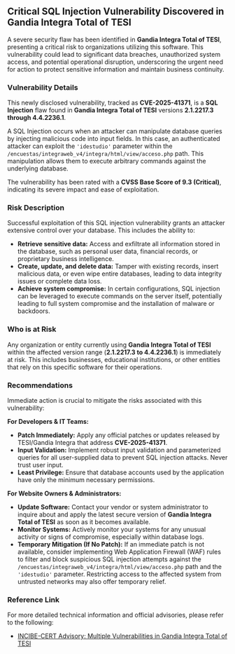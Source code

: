 ## Critical SQL Injection Vulnerability Discovered in Gandia Integra Total of TESI

A severe security flaw has been identified in **Gandia Integra Total of TESI**, presenting a critical risk to organizations utilizing this software. This vulnerability could lead to significant data breaches, unauthorized system access, and potential operational disruption, underscoring the urgent need for action to protect sensitive information and maintain business continuity.

### Vulnerability Details

This newly disclosed vulnerability, tracked as **CVE-2025-41371**, is a **SQL Injection** flaw found in **Gandia Integra Total of TESI** versions **2.1.2217.3 through 4.4.2236.1**.

A SQL Injection occurs when an attacker can manipulate database queries by injecting malicious code into input fields. In this case, an authenticated attacker can exploit the `'idestudio'` parameter within the `/encuestas/integraweb_v4/integra/html/view/acceso.php` path. This manipulation allows them to execute arbitrary commands against the underlying database.

The vulnerability has been rated with a **CVSS Base Score of 9.3 (Critical)**, indicating its severe impact and ease of exploitation.

### Risk Description

Successful exploitation of this SQL injection vulnerability grants an attacker extensive control over your database. This includes the ability to:

*   **Retrieve sensitive data:** Access and exfiltrate all information stored in the database, such as personal user data, financial records, or proprietary business intelligence.
*   **Create, update, and delete data:** Tamper with existing records, insert malicious data, or even wipe entire databases, leading to data integrity issues or complete data loss.
*   **Achieve system compromise:** In certain configurations, SQL injection can be leveraged to execute commands on the server itself, potentially leading to full system compromise and the installation of malware or backdoors.

### Who is at Risk

Any organization or entity currently using **Gandia Integra Total of TESI** within the affected version range (**2.1.2217.3 to 4.4.2236.1**) is immediately at risk. This includes businesses, educational institutions, or other entities that rely on this specific software for their operations.

### Recommendations

Immediate action is crucial to mitigate the risks associated with this vulnerability:

**For Developers & IT Teams:**
*   **Patch Immediately:** Apply any official patches or updates released by TESI/Gandia Integra that address **CVE-2025-41371**.
*   **Input Validation:** Implement robust input validation and parameterized queries for all user-supplied data to prevent SQL injection attacks. Never trust user input.
*   **Least Privilege:** Ensure that database accounts used by the application have only the minimum necessary permissions.

**For Website Owners & Administrators:**
*   **Update Software:** Contact your vendor or system administrator to inquire about and apply the latest secure version of **Gandia Integra Total of TESI** as soon as it becomes available.
*   **Monitor Systems:** Actively monitor your systems for any unusual activity or signs of compromise, especially within database logs.
*   **Temporary Mitigation (If No Patch):** If an immediate patch is not available, consider implementing Web Application Firewall (WAF) rules to filter and block suspicious SQL injection attempts against the `/encuestas/integraweb_v4/integra/html/view/acceso.php` path and the `'idestudio'` parameter. Restricting access to the affected system from untrusted networks may also offer temporary relief.

### Reference Link

For more detailed technical information and official advisories, please refer to the following:

*   [INCIBE-CERT Advisory: Multiple Vulnerabilities in Gandia Integra Total of TESI](https://www.incibe.es/en/incibe-cert/notices/aviso/multiple-vulnerabilities-gandia-integra-total-tesi)